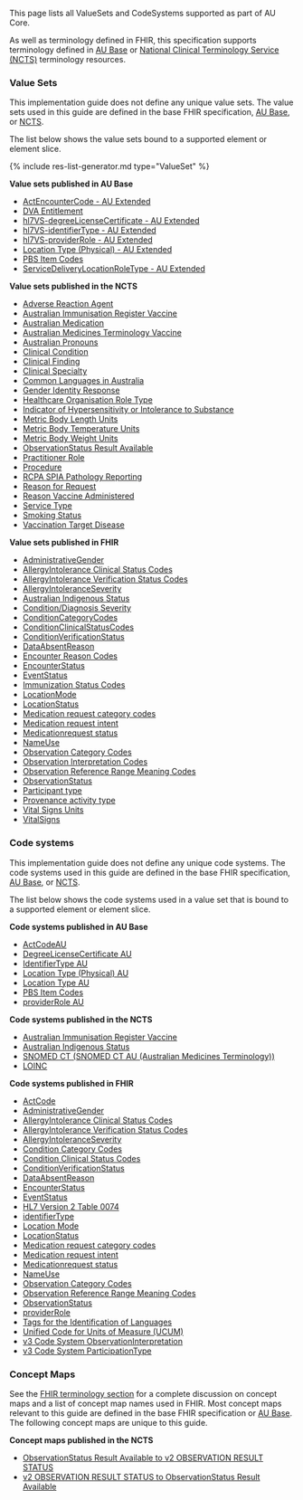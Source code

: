 This page lists all ValueSets and CodeSystems supported as part of AU Core. 

As well as terminology defined in FHIR, this specification supports terminology defined in [AU Base](https://build.fhir.org/ig/hl7au/au-fhir-base/terminology.html) or [National Clinical Terminology Service (NCTS)](https://www.healthterminologies.gov.au/integration/R4/fhir) terminology resources. 

### Value Sets

This implementation guide does not define any unique value sets. The value sets used in this guide are defined in the base FHIR specification, [AU Base](https://build.fhir.org/ig/hl7au/au-fhir-base/terminology.html), or [NCTS](https://www.healthterminologies.gov.au/integration/R4/fhir/metadata).  

The list below shows the value sets bound to a supported element or element slice.

{% include res-list-generator.md type="ValueSet" %}

<!-- ================================================ -->

**Value sets published in AU Base**
- [ActEncounterCode - AU Extended](https://build.fhir.org/ig/hl7au/au-fhir-base//ValueSet-au-v3-ActEncounterCode-extended.html)
- [DVA Entitlement](https://build.fhir.org/ig/hl7au/au-fhir-base/ValueSet-dva-entitlement.html)
- [hl7VS-degreeLicenseCertificate - AU Extended](https://build.fhir.org/ig/hl7au/au-fhir-base/ValueSet-au-v2-0360-extended.html)
- [hl7VS-identifierType - AU Extended](https://build.fhir.org/ig/hl7au/au-fhir-base//ValueSet-au-v2-0203-extended.html)
- [hl7VS-providerRole - AU Extended](https://build.fhir.org/ig/hl7au/au-fhir-base//ValueSet-au-v2-0443-extended.html)
- [Location Type (Physical) - AU Extended](https://build.fhir.org/ig/hl7au/au-fhir-base//ValueSet-au-location-physical-type-extended.html)
- [PBS Item Codes](https://build.fhir.org/ig/hl7au/au-fhir-base/ValueSet-pbs-item.html)
- [ServiceDeliveryLocationRoleType - AU Extended](https://build.fhir.org/ig/hl7au/au-fhir-base//ValueSet-au-v3-ServiceDeliveryLocationRoleType-extended.html)


**Value sets published in the NCTS**
- [Adverse Reaction Agent](https://healthterminologies.gov.au/fhir/ValueSet/adverse-reaction-agent-1)
- [Australian Immunisation Register Vaccine](https://healthterminologies.gov.au/fhir/ValueSet/australian-immunisation-register-vaccine-1)
- [Australian Medication](https://healthterminologies.gov.au/fhir/ValueSet/australian-medication-1) 
- [Australian Medicines Terminology Vaccine](https://healthterminologies.gov.au/fhir/ValueSet/amt-vaccine-1)
- [Australian Pronouns](https://www.healthterminologies.gov.au/integration/R4/fhir/ValueSet/australian-pronouns-1)
- [Clinical Condition](https://healthterminologies.gov.au/fhir/ValueSet/clinical-condition-1)
- [Clinical Finding](https://healthterminologies.gov.au/fhir/ValueSet/clinical-finding-1)
- [Clinical Specialty](https://healthterminologies.gov.au/fhir/ValueSet/clinical-specialty-1)
- [Common Languages in Australia](https://healthterminologies.gov.au/fhir/ValueSet/common-languages-australia-2)
- [Gender Identity Response](https://healthterminologies.gov.au/fhir/ValueSet/gender-identity-response-1)
- [Healthcare Organisation Role Type](https://healthterminologies.gov.au/fhir/ValueSet/healthcare-organisation-role-type-1)
- [Indicator of Hypersensitivity or Intolerance to Substance](https://healthterminologies.gov.au/fhir/ValueSet/indicator-hypersensitivity-intolerance-to-substance-2)
- [Metric Body Length Units](https://healthterminologies.gov.au/fhir/ValueSet/metric-body-length-units-1)
- [Metric Body Temperature Units](https://healthterminologies.gov.au/fhir/ValueSet/metric-body-temperature-units-1)
- [Metric Body Weight Units](https://healthterminologies.gov.au/fhir/ValueSet/metric-body-weight-units-1)
- [ObservationStatus Result Available](https://healthterminologies.gov.au/fhir/ValueSet/observationstatus-result-available-1)
- [Practitioner Role](https://healthterminologies.gov.au/fhir/ValueSet/practitioner-role-1)
- [Procedure](https://tx.ontoserver.csiro.au/fhir/ValueSet/procedure-1)
- [RCPA SPIA Pathology Reporting](https://healthterminologies.gov.au/fhir/ValueSet/spia-pathology-reporting-1)
- [Reason for Request](https://healthterminologies.gov.au/fhir/ValueSet/reason-for-request-1)
- [Reason Vaccine Administered](https://healthterminologies.gov.au/fhir/ValueSet/reason-vaccine-administered-1)
- [Service Type](https://healthterminologies.gov.au/fhir/ValueSet/service-type-1)
- [Smoking Status](https://healthterminologies.gov.au/fhir/ValueSet/smoking-status-1)
- [Vaccination Target Disease](https://healthterminologies.gov.au/fhir/ValueSet/vaccination-target-disease-1) 

**Value sets published in FHIR**
- [AdministrativeGender](https://hl7.org/fhir/R4/valueset-administrative-gender.html)
- [AllergyIntolerance Clinical Status Codes](https://hl7.org/fhir/R4/valueset-allergyintolerance-clinical.html)
- [AllergyIntolerance Verification Status Codes](http://hl7.org/fhir/R4/valueset-allergyintolerance-verification.html)
- [AllergyIntoleranceSeverity](http://hl7.org/fhir/R4/valueset-reaction-event-severity.html)
- [Australian Indigenous Status](https://healthterminologies.gov.au/fhir/ValueSet/australian-indigenous-status-1)
- [Condition/Diagnosis Severity](https://hl7.org/fhir/R4/valueset-condition-severity.html)
- [ConditionCategoryCodes](https://hl7.org/fhir/R4/valueset-condition-category.html)
- [ConditionClinicalStatusCodes](https://hl7.org/fhir/R4/valueset-condition-clinical.html)
- [ConditionVerificationStatus](https://hl7.org/fhir/R4/valueset-condition-ver-status.html)
- [DataAbsentReason](https://hl7.org/fhir/R4/valueset-data-absent-reason.html)
- [Encounter Reason Codes](https://hl7.org/fhir/R4/valueset-encounter-reason.html)
- [EncounterStatus](https://hl7.org/fhir/R4/valueset-encounter-status.html)
- [EventStatus](https://hl7.org/fhir/R4/valueset-event-status.html)
- [Immunization Status Codes](https://hl7.org/fhir/R4/valueset-immunization-status.html)
- [LocationMode](https://hl7.org/fhir/R4/valueset-location-mode.html)
- [LocationStatus](https://hl7.org/fhir/R4/valueset-location-status.html)
- [Medication request category codes](https://hl7.org/fhir/R4/valueset-medicationrequest-category.html)
- [Medication request intent](https://hl7.org/fhir/R4/valueset-medicationrequest-intent.html)
- [Medicationrequest status](https://hl7.org/fhir/R4/valueset-medicationrequest-status.html)
- [NameUse](https://hl7.org/fhir/R4/valueset-name-use.html)
- [Observation Category Codes](https://hl7.org/fhir/R4/valueset-observation-category.html)
- [Observation Interpretation Codes](https://hl7.org/fhir/R4/valueset-observation-interpretation.html)
- [Observation Reference Range Meaning Codes](https://hl7.org/fhir/R4/valueset-referencerange-meaning.html)
- [ObservationStatus](http://hl7.org/fhir/R4/valueset-observation-status.html)
- [Participant type](https://hl7.org/fhir/R4/valueset-encounter-participant-type.html)
- [Provenance activity type](https://hl7.org/fhir/R4/valueset-provenance-activity-type.html)
- [Vital Signs Units](https://hl7.org/fhir/R4/valueset-ucum-vitals-common.html)
- [VitalSigns](https://hl7.org/fhir/R4/valueset-observation-vitalsignresult.html)



### Code systems

This implementation guide does not define any unique code systems. The code systems used in this guide are defined in the base FHIR specification, [AU Base](https://build.fhir.org/ig/hl7au/au-fhir-base/terminology.html), or [NCTS](https://www.healthterminologies.gov.au/integration/R4/fhir/metadata).  

The list below shows the code systems used in a value set that is bound to a supported element or element slice.

**Code systems published in AU Base**
- [ActCodeAU](https://build.fhir.org/ig/hl7au/au-fhir-base/CodeSystem-au-v3-ActCode.html)
- [DegreeLicenseCertificate AU](https://build.fhir.org/ig/hl7au/au-fhir-base/CodeSystem-au-v2-0360.html)
- [IdentifierType AU](https://build.fhir.org/ig/hl7au/au-fhir-base//CodeSystem-au-v2-0203.html)
- [Location Type (Physical) AU](https://build.fhir.org/ig/hl7au/au-fhir-base/CodeSystem-au-location-physical-type.html)
- [Location Type AU](https://build.fhir.org/ig/hl7au/au-fhir-base/CodeSystem-au-location-type.html)
- [PBS Item Codes](https://build.fhir.org/ig/hl7au/au-fhir-base/CodeSystem-pbs-item-external.html)
- [providerRole AU](https://build.fhir.org/ig/hl7au/au-fhir-base/CodeSystem-au-v2-0443.html)

**Code systems published in the NCTS**
- [Australian Immunisation Register Vaccine](https://www.humanservices.gov.au/organisations/health-professionals/enablers/air-vaccine-code-formats)
- [Australian Indigenous Status](https://healthterminologies.gov.au/fhir/CodeSystem/australian-indigenous-status-1)
- [SNOMED CT (SNOMED CT AU (Australian Medicines Terminology))](https://www.healthterminologies.gov.au/access-clinical-terminology/access-fhir-terminology-resources/code-systems/?ui:filter=snomed)
 - [LOINC](https://www.healthterminologies.gov.au/access-clinical-terminology/access-fhir-terminology-resources/code-systems/?ui:filter=loinc)

**Code systems published in FHIR**
- [ActCode](https://terminology.hl7.org/5.3.0/CodeSystem-v3-ActCode.html)
- [AdministrativeGender](https://hl7.org/fhir/R4/codesystem-administrative-gender.html)
- [AllergyIntolerance Clinical Status Codes](https://hl7.org/fhir/R4/codesystem-allergyintolerance-clinical.html)
- [AllergyIntolerance Verification Status Codes](http://hl7.org/fhir/R4/codesystem-allergyintolerance-verification.html)
- [AllergyIntoleranceSeverity](https://hl7.org/fhir/R4/codesystem-reaction-event-severity.html)
- [Condition Category Codes](https://hl7.org/fhir/R4/codesystem-condition-category.html)
- [Condition Clinical Status Codes](https://hl7.org/fhir/R4/codesystem-condition-clinical.html)
- [ConditionVerificationStatus](https://hl7.org/fhir/R4/codesystem-condition-ver-status.html)
- [DataAbsentReason](https://hl7.org/fhir/R4/codesystem-data-absent-reason.html)
- [EncounterStatus](https://hl7.org/fhir/R4/codesystem-encounter-status.html)
- [EventStatus](https://hl7.org/fhir/R4/codesystem-event-status.htm)
- [HL7 Version 2 Table 0074](http://terminology.hl7.org/CodeSystem/v2-0074)
- [identifierType](https://terminology.hl7.org/5.3.0/CodeSystem-v2-0203.html)
- [Location Mode](https://hl7.org/fhir/R4/codesystem-location-mode.html)
- [LocationStatus](https://hl7.org/fhir/R4/codesystem-location-status.html)
- [Medication request category codes](https://hl7.org/fhir/R4/codesystem-medicationrequest-category.html)
- [Medication request intent](https://hl7.org/fhir/R4/codesystem-medicationrequest-intent.html)
- [Medicationrequest status](https://hl7.org/fhir/R4/codesystem-medicationrequest-status.html)
- [NameUse](https://hl7.org/fhir/R4/codesystem-name-use.html)
- [Observation Category Codes](https://hl7.org/fhir/R4/codesystem-observation-category.html)
- [Observation Reference Range Meaning Codes](https://hl7.org/fhir/R4/codesystem-referencerange-meaning.html)
- [ObservationStatus](http://hl7.org/fhir/observation-status)
- [providerRole](https://terminology.hl7.org/5.3.0/CodeSystem-v2-0443.html)
- [Tags for the Identification of Languages](https://terminology.hl7.org/CodeSystem-v3-ietf3066.html)
- [Unified Code for Units of Measure (UCUM)](https://terminology.hl7.org/CodeSystem-v3-ucum.html) 
- [v3 Code System ObservationInterpretation](https://hl7.org/fhir/R4/v3/ObservationInterpretation/cs.html)
- [v3 Code System ParticipationType](https://hl7.org/fhir/R4/v3/ParticipationType/cs.html)



### Concept Maps

See the [FHIR terminology section]({{site.data.fhir.path}}terminologies-conceptmaps.html) for a complete discussion on concept maps and a list of concept map names used in FHIR.  Most concept maps relevant to this guide are defined in the base FHIR specification or [AU Base](https://build.fhir.org/ig/hl7au/au-fhir-base/terminology.html). The following concept maps are unique to this guide.

**Concept maps published in the NCTS**
- [ObservationStatus Result Available to v2 OBSERVATION RESULT STATUS](https://healthterminologies.gov.au/fhir/ConceptMap/observstatus-result-avail-to-v2-obs-result-status-1)
- [v2 OBSERVATION RESULT STATUS to ObservationStatus Result Available](https://healthterminologies.gov.au/fhir/ConceptMap/v2-obs-result-status-to-observstatus-result-avail-1)
